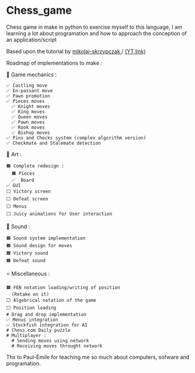 # Chess_game
Chess game in make in python to exercise myself to this language, I am learning a lot about programation and how to approach 
the conception of an application/script

Based upon the tutorial by [mikolaj-skrzypczak
](https://github.com/mikolaj-skrzypczak/chess-engine) / [(YT link)](https://www.youtube.com/watch?v=EnYui0e73Rs)

Roadmap of implementations to make :

  🎲 Game mechanics : 
  
    ✅ Castling move 
    ✅ En-passant move 
    ✅ Pawn promotion
    ✅ Pieces moves
      ✅ Knight moves
      ✅ King moves
      ✅ Queen moves
      ✅ Pawn moves
      ✅ Rook moves
      ✅ Bishop moves
    ✅ Pins and Checks system (complex algorithm version)
    ✅ Checkmate and Stalemate detection
    
  🎨 Art :
  
    🟧 Complete redesign :
      🟧 Pieces
      ✅  Board
    ✅ GUI
    ⬜ Victory screen
    ⬜ Defeat screen 
    ⬜ Menus
    ⬜ Juicy animations for User interaction
    
  🎵 Sound :
  
    🟧 Sound system implementation
    🟧 Sound design for moves
    🟧 Victory sound
    🟧 Defeat sound
    
  ⭐ Miscellaneous :
  
    🟧 FEN notation loading/writing of position
      (Retake on it)
    ⬜ Algebrical notation of the game
    ⬜ Position loading
    # Drag and drop implementation
    ✅ Menus integration
    ✅ Stockfish integration for AI
    # Chess.com Daily puzzle
    # Multiplayer :
      # Sending moves using network
      # Receiving moves throught network
   
Thx to Paul-Émile for teaching me so much about computers, sofware and programation.
    
